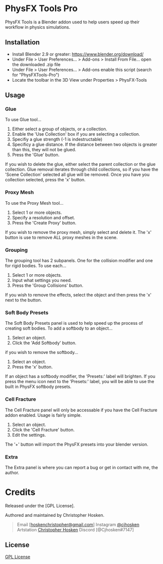 # PhysFX Tools Pro

PhysFX Tools is a Blender addon used to help users speed up their workflow in physics simulations.

## Installation
* Install Blender 2.9 or greater: https://www.blender.org/download/
* Under File > User Preferences... > Add-ons > Install From File... open the downloaded .zip file
* Under File > User Preferences... > Add-ons enable this script (search for "PhysFXTools-Pro")
* Locate the toolbar in the 3D View under Properties > PhysFX-Tools

## Usage

### Glue
To use Glue tool...

1. Either select a group of objects, or a collection.
2. Enable the 'Use Collection' box if you are selecting a collection.
3. Specifiy a glue strength (-1 is indestructable)
4. Specificy a glue distance. If the distance between two objects is greater than this, they will not be glued.
5. Press the 'Glue' button.

If you wish to delete the glue, either select the parent collection or the glue collection. Glue removal iterates through child collections, so if you have the 'Scene Collection' selected all glue will be removed. Once you have you collection selected, press the 'x' button.


### Proxy Mesh
To use the Proxy Mesh tool...
1. Select 1 or more objects.
2. Specify a resolution and offset.
3. Press the 'Create Proxy' button.

If you wish to remove the proxy mesh, simply select and delete it. The 'x' button is use to remove ALL proxy meshes in the scene.


### Grouping
The grouping tool has 2 subpanels. One for the collision modifier and one for rigid bodies. To use each...
1. Select 1 or more objects.
2. Input what settings you need.
3. Press the 'Group Collisions' button.

If you wish to remove the effects, select the object and then press the 'x' next to the button.


### Soft Body Presets
The Soft Body Presets panel is used to help speed up the process of creating soft bodies. To add a softbody to an object...
1. Select an object.
2. Click the 'Add Softbody' button.

if you wish to remove the softbody...
1. Select an object.
2. Press the 'x' button.

If an object has a softbody modifier, the 'Presets:' label will brighten. If you press the menu icon next to the 'Presets:' label, you will be able to use the built in PhysFX softbody presets.

### Cell Fracture
The Cell Fracture panel will only be accessable if you have the Cell Fracture addon enabled. Usage is fairly simple.
1. Select an object.
2. Click the 'Cell Fracture' button.
3. Edit the settings.

The '+' button will import the PhysFX presets into your blender version.

### Extra
The Extra panel is where you can report a bug or get in contact with me, the author.

# Credits
Released under the [GPL License].

Authored and maintained by Christopher Hosken.

> Email [hoskenchristopher@gmail.com] 
> Instagram [@cjhosken](https://www.instagram.com/cjhosken/)
> Artstation [Christopher Hosken](https://www.artstation.com/christopherhosken)
> Discord [@Cjhosken#7147]

## License
[GPL License](http://www.gnu.org/licenses/gpl-3.0.html)